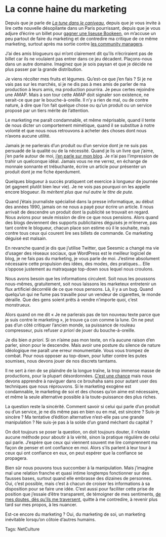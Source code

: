 # La conne haine du marketing

Depuis que je parle de [*La tune dans le caniveau*](/tune-caniveau/), depuis que je vous invite à lire cette nouvelle désopilante dans un Paris pourrissant, depuis que je vous adjure d’écrire un billet pour [gagner une liseuse Bookeen](/tune-caniveau/concours/), on m’accuse un peu partout de faire du marketing et de contredire ma critique de ce même marketing, surtout après ma sortie contre [les community managers](/2010/09/16/les-community-managers-sont-des-putes/).

J’ai des amis blogueurs qui m’ont clairement dit qu’ils n’écriraient pas de billet car ils ne voulaient pas entrer dans ce jeu décadent. Plaçons-nous dans un autre domaine. Imaginez que je sois paysan et que je décide ne plus passer par la grande distribution.

Je viens récolter mes fruits et légumes. Qu’est-ce que j’en fais ? Si je ne vais pas sur les marchés, si je ne dis pas à mes amis de parler de ma production à leurs amis, ma production pourrira. Je peux certes rejoindre une AMAP. Mais à son tour cette AMAP doit signaler son existence, ne serait-ce que par le bouche-à-oreille. Il n’y a rien de mal, ou de contre nature, à dire que l’on fait quelque chose ou qu’un produit ou un service proposé par un tiers mérite de l’attention.

Le marketing me paraît condamnable, et même méprisable, quand il tente de nous dicter un comportement mimétique, quand il se substitue à notre volonté et que nous nous retrouvons à acheter des choses dont nous n’avons aucune utilité.

Jamais je ne parlerais d’un produit ou d’un service dont je ne suis pas persuadé de la qualité ou de la nécessité. Quand je lis un livre que j’aime, j’en parle autour de moi, [j’en parle sur mon blog](/tag/critique/). Je n’ai pas l’impression de trahir un quelconque idéal. Jamais vous ne me verrez, en échange de monnaie sonnante et trébuchante, écrire un article pour présenter un produit dont je me fiche éperdument.

Quelques blogueur à succès pratiquent cet exercice à longueur de journée (et gagnent plutôt bien leur vie). Je ne vois pas pourquoi on les appelle encore blogueur. *Ils méritent plus que nul autre le titre de pute.*

Quand j’étais journaliste spécialisé dans la presse informatique, au début des années 1990, jamais on ne nous a payé pour écrire un article. Il nous arrivait de descendre un produit dont la publicité se trouvait en regard. Nous avions pour seule mission de dire ce que nous pensions. Alors quand des blogs deviennent des supports publicitaires déguisés je m’énerve, pas tant contre le blogueur, chacun place son estime où il le souhaite, mais contre tous ceux qui courent lire ses billets de commande. Ce marketing déguisé est malsain.

En revanche quand je dis que j’utilise Twitter, que Seesmic a changé ma vie d’usager des réseaux sociaux, que WordPress est le meilleur logiciel de blog, je ne fais pas du marketing, je vous parle de moi. J’estime absolument nécessaire cette propulsion des idées, des modes, des pratiques… Elle s’oppose justement au matraquage top-down sous lequel nous croulons.

Nous avons besoin que les informations circulent. Soit nous les poussons nous-mêmes, gratuitement, soit nous laissons les marketeux entretenir un flux artificiel décorrélé de ce que nous pensons. Là, il y a un bug. Quand quelqu’un qui ne fume pas travaille pour un vendeur de cigarettes, le monde déraille. Que des gens soient prêts à vendre n’importe quoi, c’est monstrueux.

Alors quand on me dit « Je ne parlerais pas de ton nouveau texte parce que je suis contre le marketing », je trouve ça con comme la lune. On ne peut pas d’un côté critiquer l’ancien monde, sa puissance de rouleau compresseur, puis refuser *a priori* de jouer du bouche-à-oreille.

Je dis bien *a priori*. Si on n’aime pas mon texte, on n’a aucune raison d’en parler, sinon pour le descendre. Mais avoir une posture du silence de nature idéologique me paraît une erreur monumentale. Vous vous trompez de combat. Pour nous opposer au top-down, pour lutter contre les putes soumises, nous devons jouer de nos discrets tamtams.

Il ne sert à rien de se plaindre de la longue traîne, la trop immense masse de productions, pour la plupart désordonnées. [C’est une chance](/2010/10/26/youtubiser-le-livre/) mais nous devons apprendre à naviguer dans ce brouhaha sans pour autant user des techniques que nous réprouvons. Si le marketing exogène est condamnable, le marketing de soi et des choses qu’on aime est nécessaire, et même la seule alternative possible à la toute-puissance des plus riches.

La question reste la sincérité. Comment savoir si celui qui parle d’un produit ou d’un service, je ne dis même pas en bien ou en mal, est sincère ? Suis-je sincère ? Ma tentative d’édition alternative n’est-elle pas une grande manipulation ? Ne suis-je pas à la solde d’un grand méchant du capital ?

On doit toujours se poser la question, on doit toujours douter, il n’existe aucune méthode pour aboutir à la vérité, sinon la pratique régulière de celui qui parle. J’espère que ceux qui viennent souvent me lire comprennent ma façon de penser et ont confiance en moi. Alors s’ils parlent à leur tour à ceux qui ont confiance en eux, on peut espérer que la confiance se propagera.

Bien sûr nous pouvons tous succomber à la manipulation. Mais j’imagine mal une relation franche et quasi intime longtemps fonctionner sur des fausses bases, surtout quand elle embrasse des dizaines de personnes. Oui, c’est possible, mais c’est à chacun de croiser les informations à sa disposition pour se faire une idée. C’est aussi pour faciliter cette prise de position que j’essaie d’être transparent, de témoigner de mes sentiments, [de mes doutes, dès qu’ils me traversent](/2010/10/31/2-0-hyper-capitalisme/), quitte à me contredire, à revenir plus tard sur mes propos, à les nuancer.

Est-ce encore du marketing ? Oui, du marketing de soi, un marketing inévitable lorsqu’on côtoie d’autres humains.

Tags: NetCulture